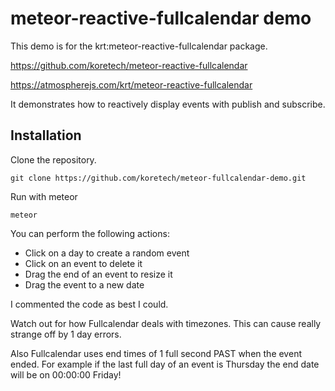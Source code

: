 # meteor-reactive-fullcalendar demo

This demo is for the krt:meteor-reactive-fullcalendar package.

https://github.com/koretech/meteor-reactive-fullcalendar

https://atmospherejs.com/krt/meteor-reactive-fullcalendar

It demonstrates how to reactively display events with publish and subscribe.

## Installation

Clone the repository.

    git clone https://github.com/koretech/meteor-fullcalendar-demo.git
    
Run with meteor

    meteor
    
You can perform the following actions:

  * Click on a day to create a random event
  * Click on an event to delete it
  * Drag the end of an event to resize it
  * Drag the event to a new date
  
I commented the code as best I could.

Watch out for how Fullcalendar deals with timezones. This can cause really strange off by 1 day errors.

Also Fullcalendar uses end times of 1 full second PAST when the event ended.
For example if the last full day of an event is Thursday the end date will be on 00:00:00 Friday!
